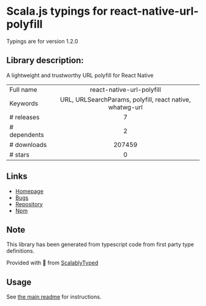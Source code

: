 
# Scala.js typings for react-native-url-polyfill

Typings are for version 1.2.0

## Library description:
A lightweight and trustworthy URL polyfill for React Native

|                    |                 |
| ------------------ | :-------------: |
| Full name          | react-native-url-polyfill |
| Keywords           | URL, URLSearchParams, polyfill, react native, whatwg-url |
| # releases         | 7 |
| # dependents       | 2 |
| # downloads        | 207459 |
| # stars            | 0 |

## Links
- [Homepage](https://github.com/charpeni/react-native-url-polyfill)
- [Bugs](https://github.com/charpeni/react-native-url-polyfill/issues)
- [Repository](https://github.com/charpeni/react-native-url-polyfill)
- [Npm](https://www.npmjs.com/package/react-native-url-polyfill)
    


## Note
This library has been generated from typescript code from first party type definitions.

Provided with :purple_heart: from [ScalablyTyped](https://github.com/oyvindberg/ScalablyTyped)

## Usage
See [the main readme](../../readme.md) for instructions.


